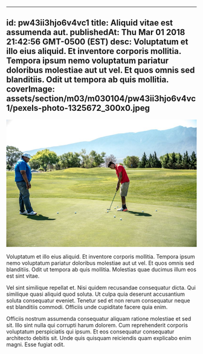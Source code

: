 
---
id: pw43ii3hjo6v4vc1
title: Aliquid vitae est assumenda aut.
publishedAt: Thu Mar 01 2018 21:42:56 GMT-0500 (EST)
desc: Voluptatum et illo eius aliquid. Et inventore corporis mollitia. Tempora ipsum nemo voluptatum pariatur doloribus molestiae aut ut vel. Et quos omnis sed blanditiis. Odit ut tempora ab quis mollitia.
coverImage: assets/section/m03/m030104/pw43ii3hjo6v4vc1/pexels-photo-1325672_300x0.jpeg
---

![image from pexels.com](assets/section/m03/m030104/pw43ii3hjo6v4vc1/pexels-photo-1325672.jpeg)

Voluptatum et illo eius aliquid. Et inventore corporis mollitia. Tempora ipsum nemo voluptatum pariatur doloribus molestiae aut ut vel. Et quos omnis sed blanditiis. Odit ut tempora ab quis mollitia. Molestias quae ducimus illum eos est sint vitae.
 
Vel sint similique repellat et. Nisi quidem recusandae consequatur dicta. Qui similique quasi aliquid quod soluta. Ut culpa quia deserunt accusantium soluta consequatur eveniet. Tenetur sed et non rerum consequatur neque est blanditiis commodi. Officiis unde cupiditate facere quia enim.
 
Officiis nostrum assumenda consequatur aliquam ratione molestiae et sed sit. Illo sint nulla qui corrupti harum dolorem. Cum reprehenderit corporis voluptatum perspiciatis qui ipsum. Et eos consequatur consequatur architecto debitis sit. Unde quis quisquam reiciendis quam explicabo enim magni. Esse fugiat odit.

